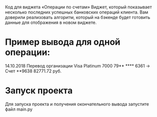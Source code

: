 Код для виджета «Операции по счетам»
Виджет, 
который показывает несколько последних успешных банковских операций клиента. 
Вам доверили реализовать алгоритм, который на бэкенде будет готовить данные для отображения в новом виджете.

# Пример вывода для одной операции:
14.10.2018 Перевод организации
Visa Platinum 7000 79** **** 6361 -> Счет **9638
82771.72 руб.

# Запуск проекта
Для запуска проекта и получения окончательного вывода запустите файл main.py
